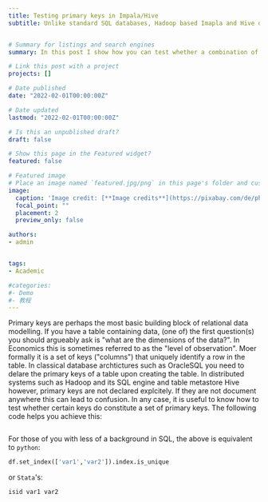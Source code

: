 ```yaml
---
title: Testing primary keys in Impala/Hive
subtitle: Unlike standard SQL databases, Hadoop based Imapla and Hive do not enforce primary keys. This function helps to test for them regardless.


# Summary for listings and search engines
summary: In this post I show how you can test whether a combination of columns forms a primary key using Impala or Hive

# Link this post with a project
projects: []

# Date published
date: "2022-02-01T00:00:00Z"

# Date updated
lastmod: "2022-02-01T00:00:00Z"

# Is this an unpublished draft?
draft: false

# Show this page in the Featured widget?
featured: false

# Featured image
# Place an image named `featured.jpg/png` in this page's folder and customize its options here.
image:
  caption: 'Image credit: [**Image credits**](https://pixabay.com/de/photos/honigbienen-insekten-bienenstock-337695/)'
  focal_point: ""
  placement: 2
  preview_only: false

authors:
- admin


tags:
- Academic

#categories:
#- Demo
#- 教程
---
```


Primary keys are perhaps the most basic building block of relational data modelling. If you have a table containing data, (one of) the first question(s) you 
should argueably ask is "what are the dimensions of the data?". In Economics this is sometimes referred to as the "level of observation". 
Moer formally it is a set of keys ("columns") that uniquely identify a row in the table. In classical database archtictures such as OracleSQL you need to delare
the primary keys of a table upon creating the table. In distributed systems such as Hadoop and its SQL engine and table metastore Hive however, primary keys are not
declared explcitely. If they are not document anywhere this can lead to confusion. In any case, it is useful to know how to test whether certain keys do constitute
a set of primary keys. The following code helps you achieve this:
```sql

```

For those of you with less of a background in SQL, the above is equivalent to `python`:

```python
df.set_index(['var1','var2']).index.is_unique
```

or `Stata`'s:
```
isid var1 var2
```
	